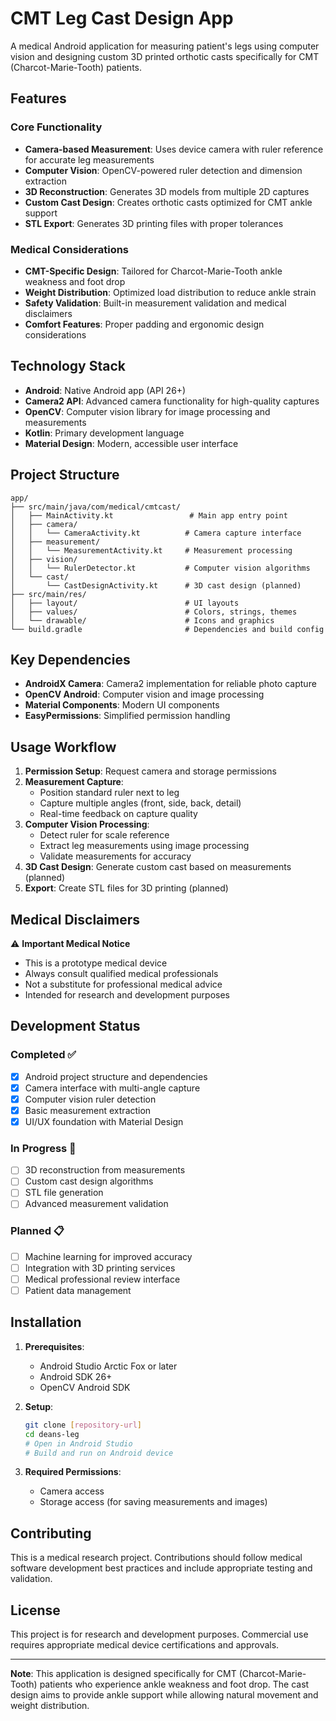 # CMT Leg Cast Design App

A medical Android application for measuring patient's legs using computer vision and designing custom 3D printed orthotic casts specifically for CMT (Charcot-Marie-Tooth) patients.

## Features

### Core Functionality
- **Camera-based Measurement**: Uses device camera with ruler reference for accurate leg measurements
- **Computer Vision**: OpenCV-powered ruler detection and dimension extraction
- **3D Reconstruction**: Generates 3D models from multiple 2D captures
- **Custom Cast Design**: Creates orthotic casts optimized for CMT ankle support
- **STL Export**: Generates 3D printing files with proper tolerances

### Medical Considerations
- **CMT-Specific Design**: Tailored for Charcot-Marie-Tooth ankle weakness and foot drop
- **Weight Distribution**: Optimized load distribution to reduce ankle strain
- **Safety Validation**: Built-in measurement validation and medical disclaimers
- **Comfort Features**: Proper padding and ergonomic design considerations

## Technology Stack

- **Android**: Native Android app (API 26+)
- **Camera2 API**: Advanced camera functionality for high-quality captures
- **OpenCV**: Computer vision library for image processing and measurements
- **Kotlin**: Primary development language
- **Material Design**: Modern, accessible user interface

## Project Structure

```
app/
├── src/main/java/com/medical/cmtcast/
│   ├── MainActivity.kt                 # Main app entry point
│   ├── camera/
│   │   └── CameraActivity.kt          # Camera capture interface
│   ├── measurement/
│   │   └── MeasurementActivity.kt     # Measurement processing
│   ├── vision/
│   │   └── RulerDetector.kt           # Computer vision algorithms
│   └── cast/
│       └── CastDesignActivity.kt      # 3D cast design (planned)
├── src/main/res/
│   ├── layout/                        # UI layouts
│   ├── values/                        # Colors, strings, themes
│   └── drawable/                      # Icons and graphics
└── build.gradle                       # Dependencies and build config
```

## Key Dependencies

- **AndroidX Camera**: Camera2 implementation for reliable photo capture
- **OpenCV Android**: Computer vision and image processing
- **Material Components**: Modern UI components
- **EasyPermissions**: Simplified permission handling

## Usage Workflow

1. **Permission Setup**: Request camera and storage permissions
2. **Measurement Capture**: 
   - Position standard ruler next to leg
   - Capture multiple angles (front, side, back, detail)
   - Real-time feedback on capture quality
3. **Computer Vision Processing**:
   - Detect ruler for scale reference
   - Extract leg measurements using image processing
   - Validate measurements for accuracy
4. **3D Cast Design**: Generate custom cast based on measurements (planned)
5. **Export**: Create STL files for 3D printing (planned)

## Medical Disclaimers

⚠️ **Important Medical Notice**
- This is a prototype medical device
- Always consult qualified medical professionals
- Not a substitute for professional medical advice
- Intended for research and development purposes

## Development Status

### Completed ✅
- [x] Android project structure and dependencies
- [x] Camera interface with multi-angle capture
- [x] Computer vision ruler detection
- [x] Basic measurement extraction
- [x] UI/UX foundation with Material Design

### In Progress 🚧
- [ ] 3D reconstruction from measurements
- [ ] Custom cast design algorithms
- [ ] STL file generation
- [ ] Advanced measurement validation

### Planned 📋
- [ ] Machine learning for improved accuracy
- [ ] Integration with 3D printing services
- [ ] Medical professional review interface
- [ ] Patient data management

## Installation

1. **Prerequisites**:
   - Android Studio Arctic Fox or later
   - Android SDK 26+
   - OpenCV Android SDK

2. **Setup**:
   ```bash
   git clone [repository-url]
   cd deans-leg
   # Open in Android Studio
   # Build and run on Android device
   ```

3. **Required Permissions**:
   - Camera access
   - Storage access (for saving measurements and images)

## Contributing

This is a medical research project. Contributions should follow medical software development best practices and include appropriate testing and validation.

## License

This project is for research and development purposes. Commercial use requires appropriate medical device certifications and approvals.

---

**Note**: This application is designed specifically for CMT (Charcot-Marie-Tooth) patients who experience ankle weakness and foot drop. The cast design aims to provide ankle support while allowing natural movement and weight distribution.
